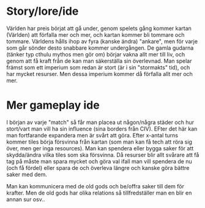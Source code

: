 # Story/lore/ide

Världen har preis börjat att gå under, genom spelets gång kommer kartan (Världen) att förfalla mer och mer, och kartan kommer bli tommare och tommare. Världens hålls ihop av fyra (kanske ändra) "ankare", men för varje som går sönder desto snabbare kommer undergången.
De gamla gudarna (tänker typ cthulu mythos men gör om) börjar vakna allt mer till liv, och genom att få kraft från de kan man säkerställa sin överlevnad. 
Man spelar främst som ett imperium som redan är stort (är i sin "stormakts" tid), och har mycket resurser. Men dessa imperium kommer då förfalla allt mer och mer.


# Mer gameplay ide

I början av varje "match" så får man placea ut någon/några städer och hur stort/vart man vill ha sin influence (sina borders från CIV). 
EFter det här kan man fortfarande expandera men är svårt att göra. 
Efter x-antal turns kommer tiles börja försvinna från kartan (som man kan få tech att röra sig över, men ger inga resources). Man kan spendera eller bygga saker för att skydda/ändra vilka tiles som ska försvinna. 
Då resurser blir allt svårare att få tag på måste man spara mycket och göra val ifall man vill spendera de nu (och få fördel) eller spara de och överleva längre och kanske göra bättre saker med dem. 

Man kan kommunicera med de old gods och be/offra saker till dem för krafter. Men de old gods har olika relations så tillfredställer man en blir en annan sur osv..
